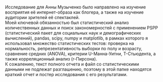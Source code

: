 Исследование для Анны Музыченко было направлено на изучение восприятия её интернет-образа как блогера, а также на изучение аудитории зрителей её спектаклей.  
Моей ключевой обязанностью был статистический анализ количественных данных и поиск закономерностей с применением PSPP (статистический пакет для социальных наук и демографических вычислений), pandas, scipy, numpy и matplotlib, в рамках которого я использовал множество статистических тестов: проверка на нормальность, репрезентативность выборки по полу и возрасту, сравнение средних (ANOVA), критерии U-Манна-Уитни, T-Стьюдента, а также корреляционный анализ (r-Пирсона).  
К сожалению, текст полного отчета и файл со статистическими данными не подлежат разглашению, поэтому в этой папке находятся краткий отчет и постер исследования с его результатами.
